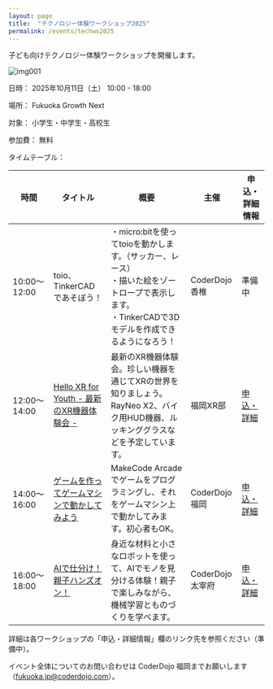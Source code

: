```yaml
---
layout: page
title:  "テクノロジー体験ワークショップ2025"
permalink: /events/techws2025
---
```

子ども向けテクノロジー体験ワークショップを開催します。

![img001](/blog/images/events/2025-techws-thumb.jpg)

日時： 2025年10月11日（土） 10:00 - 18:00

場所： Fukuoka Growth Next

対象： 小学生・中学生・高校生

参加費： 無料

タイムテーブル：

| 時間             | タイトル | 概要 | 主催 | 申込・詳細情報 |
|-----------------|---------------|-------------------------------------|------------------|------------------------------------|
| 10:00〜12:00 | toio、TinkerCADであそぼう！ | ・micro:bitを使ってtoioを動かします。（サッカー、レース）<br> ・描いた絵をゾートロープで表示します。<br> ・TinkerCADで3Dモデルを作成できるようになろう！ | CoderDojo 香椎 | 準備中 |
| 12:00〜14:00 | [Hello XR for Youth - 最新のXR機器体験会 -](https://fukuoka-xr-club.connpass.com/event/368934/) | 最新のXR機器体験会。珍しい機器を通じてXRの世界を知りましょう。RayNeo X2、バイク用HUD機器、ルッキンググラスなどを予定しています。 | 福岡XR部 | [申込・詳細](https://fukuoka-xr-club.connpass.com/event/368934/) |
| 14:00〜16:00 | [ゲームを作ってゲームマシンで動かしてみよう](https://coderdojo-fukuoka.connpass.com/event/369026/) | MakeCode Arcadeでゲームをプログラミングし、それをゲームマシン上で動かしてみます。初心者もOK。 | CoderDojo 福岡 | [申込・詳細](https://coderdojo-fukuoka.connpass.com/event/369026/) |
| 16:00〜18:00 | [AIで仕分け！親子ハンズオン！](https://coderdojo-dazaifu.connpass.com/event/367734/) | 身近な材料と小さなロボットを使って、AIでモノを見分ける体験！親子で楽しみながら、機械学習とものづくりを学べます。 | CoderDojo 太宰府 | [申込・詳細](https://coderdojo-dazaifu.connpass.com/event/367734/) |

詳細は各ワークショップの「申込・詳細情報」欄のリンク先を参照ください（準備中）。

イベント全体についてのお問い合わせは CoderDojo 福岡までお願いします（fukuoka.jp@coderdojo.com）。